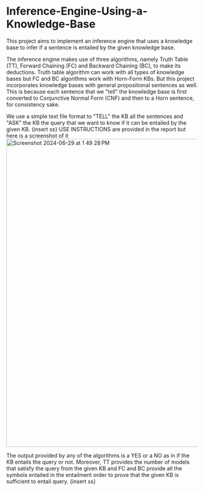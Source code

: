 # Inference-Engine-Using-a-Knowledge-Base
This project aims to implement an inference engine that uses a knowledge base to infer if a sentence is entailed by the given knowledge base.

The inference engine makes use of three algorithms, namely Truth Table (TT), Forward Chaining (FC) and Backward Chaining (BC), to make its deductions. Truth table algorithm can work with all types of knowledge bases but FC and BC algorithms work with Horn-Form KBs. 
But this project incorporates knowledge bases with general propositional sentences as well. This is because each sentence that we "tell" the knowledge base is first converted to Conjunctive Normal Form (CNF) and then to a Horn sentence, for consistency sake.

We use a simple text file format to "TELL" the KB all the sentences and "ASK" the KB the query that we want to know if it can be entailed by the given KB.
{insert ss}
USE INSTRUCTIONS are provided in the report but here is a screenshot of it
<img width="810" alt="Screenshot 2024-06-29 at 1 49 28 PM" src="https://github.com/paul-isit/Inference-Engine-Using-a-Knowledge-Base/assets/146925111/054f4270-9e47-404c-8599-71ccd80c25a6">

The output provided by any of the algorithms is a YES or a NO as in if the KB entails the query or not. Moreover, TT provides the number of models that satisfy the query from the given KB and FC and BC provide all the symbols entailed in the entailment order to prove that the given KB is sufficient to entail query.
{insert ss}
